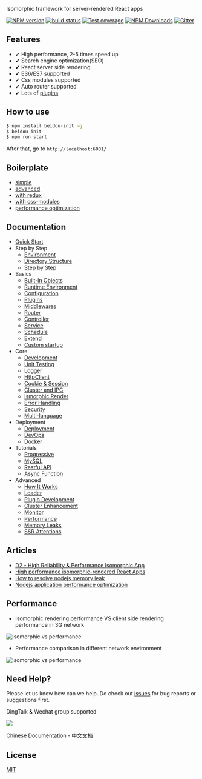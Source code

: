 Isomorphic framework for server-rendered React apps

[![NPM version][npm-image]][npm-url]
[![build status][travis-image]][travis-url]
[![Test coverage][codecov-image]][codecov-url]
[![NPM Downloads][download-img]][npm-url]
[![Gitter][gitter-image]][gitter-url]

[npm-image]: https://img.shields.io/npm/v/beidou-core.svg?style=flat-square
[npm-url]: https://npmjs.org/package/beidou-core
[quality-image]: http://npm.packagequality.com/shield/beidou-core.svg?style=flat-square
[quality-url]: http://packagequality.com/#?package=beidou-core
[travis-image]: https://img.shields.io/travis/alibaba/beidou.svg?style=flat-square&branch=master
[travis-url]: https://travis-ci.org/alibaba/beidou
[codecov-image]: https://img.shields.io/codecov/c/github/alibaba/beidou.svg?style=flat-square
[codecov-url]: https://codecov.io/gh/alibaba/beidou
[download-img]: https://img.shields.io/npm/dm/beidou-core.svg
[gitter-image]: https://img.shields.io/gitter/room/alibaba/beidou.svg?style=flat-square
[gitter-url]: https://gitter.im/alibaba/beidou



## Features

- ✔︎ High performance, 2-5 times speed up
- ✔︎ Search engine optimization(SEO)
- ✔︎ React server side rendering
- ✔︎ ES6/ES7 supported
- ✔︎ Css modules supported
- ✔︎ Auto router supported
- ✔︎ Lots of [plugins](./packages/beidou-docs/en/basic/plugins.md)

## How to use

```bash
$ npm install beidou-init -g
$ beidou init
$ npm run start
```

After that, go to `http://localhost:6001/`

## Boilerplate
* [simple](./examples/simple)
* [advanced](./examples/advanced)
* [with redux](./examples/redux)
* [with css-modules](./examples/css-modules)
* [performance optimization](./examples/performance)

## Documentation

* [Quick Start](./packages/beidou-docs/en/quick-start/quick-start.md)
* Step by Step
   * [Environment](./packages/beidou-docs/en/quick-start/prepare-environment.md)  
   * [Directory Structure](./packages/beidou-docs/en/quick-start/directory-struct.md)  
   * [Step by Step](./packages/beidou-docs/en/quick-start/step-by-step.md)
* Basics
   * [Built-in Objects](./packages/beidou-docs/en/basic/objects.md)
   * [Runtime Environment](./packages/beidou-docs/en/basic/env.md)
   * [Configuration](./packages/beidou-docs/en/basic/config.md)
   * [Plugins](./packages/beidou-docs/en/basic/plugins.md)
   * [Middlewares](./packages/beidou-docs/en/basic/middleware.md)
   * [Router](./packages/beidou-docs/en/basic/router.md)
   * [Controller](./packages/beidou-docs/en/basic/controller.md)
   * [Service](./packages/beidou-docs/en/basic/service.md)
   * [Schedule](./packages/beidou-docs/en/basic/schedule.md)
   * [Extend](./packages/beidou-docs/en/basic/extend.md)
   * [Custom startup](./packages/beidou-docs/en/basic/app-start.md)
* Core
   * [Development](./packages/beidou-docs/en/core/development.md)
   * [Unit Testing](./packages/beidou-docs/en/core/unittest.md)
   * [Logger](./packages/beidou-docs/en/core/logger.md)
   * [HttpClient](./packages/beidou-docs/en/core/http-client.md)
   * [Cookie & Session](./packages/beidou-docs/en/core/cookie-and-session.md)
   * [Cluster and IPC](./packages/beidou-docs/en/core/cluster-and-ipc.md)
   * [Ismorphic Render](./packages/beidou-docs/en/core/isomorphic-render.md)
   * [Error Handling](./packages/beidou-docs/en/core/error-handling.md)
   * [Security](./packages/beidou-docs/en/core/security.md)
   * [Multi-language](./packages/beidou-docs/en/core/i18n.md)
* Deployment
    * [Deployment](./packages/beidou-docs/en/deployment/deployment.md)
    * [DevOps](./packages/beidou-docs/en/deployment/devops.md)
    * [Docker](./packages/beidou-docs/en/deployment/docker.md)
* Tutorials
    * [Progressive](./packages/beidou-docs/en/tutorials/progressive.md)
    * [MySQL](./packages/beidou-docs/en/tutorials/mysql.md)
    * [Restful API](./packages/beidou-docs/en/tutorials/restful.md)
    * [Async Function](./packages/beidou-docs/en/tutorials/async-function.md)
* Advanced
    * [How It Works](./packages/beidou-docs/en/advanced/architecture.md)
    * [Loader](./packages/beidou-docs/en/advanced/loader.md)
    * [Plugin Development](./packages/beidou-docs/en/advanced/plugin.md)
    * [Cluster Enhancement](./packages/beidou-docs/en/advanced/cluster-enhancement.md)
    * [Monitor](./packages/beidou-docs/en/advanced/monitor.md)
    * [Performance](./packages/beidou-docs/en/advanced/performance.md)  
    * [Memory Leaks](./packages/beidou-docs/en/advanced/oom.md)
    * [SSR Attentions](./packages/beidou-docs/en/advanced/attentions.md)

## Articles

* [D2 - High Reliability & Performance Isomorphic App](./packages/beidou-docs/articles/D2_High_Reliability_and_Performance_Isomorphic_App.pdf)
* [High performance isomorphic-rendered React Apps](./packages/beidou-docs/articles/high-performance-isomorphic-app.md)
* [How to resolve nodejs memory leak](./packages/beidou-docs/articles/node-memory-leak.md)
* [Nodejs application performance optimization](./packages/beidou-docs/articles/node-performance-optimization.md)

## Performance

* Isomorphic rendering performance VS client side rendering performance in 3G network

![isomorphic vs performance](http://img.alicdn.com/tfs/TB1inBqhnnI8KJjy0FfXXcdoVXa-702-666.gif)

* Performance comparison in different network environment 

![isomorphic vs performance](http://img.alicdn.com/tfs/TB172JBhb_I8KJjy1XaXXbsxpXa-1762-818.png)

## Need Help?

Please let us know how can we help. Do check out [issues](https://github.com/alibaba/beidou/issues) for bug reports or suggestions first.

DingTalk & Wechat group supported

![](https://img.alicdn.com/tfs/TB12O38mL2H8KJjy0FcXXaDlFXa-700-473.jpg)

Chinese Documentation - [中文文档](./README-ZH.md)

## License

[MIT](LICENSE)


